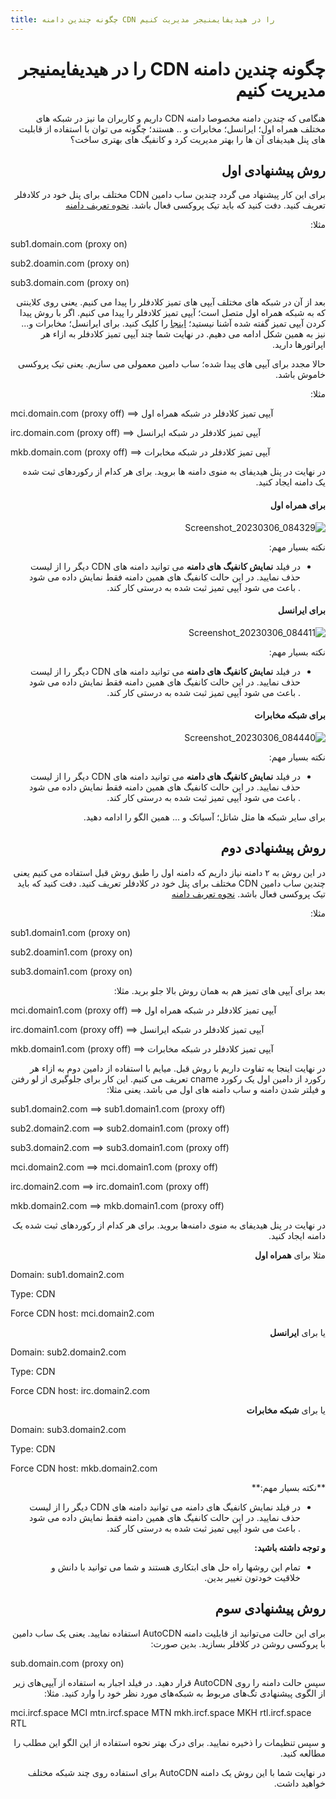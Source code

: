 ```yaml
---
title: چگونه چندین دامنه CDN را در هیدیفایمنیجر مدیریت کنیم
---
```


<div dir="rtl" markdown="1">
  
# چگونه چندین دامنه CDN را در هیدیفایمنیجر مدیریت کنیم

هنگامی که چندین دامنه مخصوصا دامنه CDN داریم و کاربران ما نیز در شبکه های مختلف همراه اول؛ ایرانسل؛ مخابرات و .. هستند؛ چگونه می توان با استفاده از قابلیت های پنل هیدیفای آن ها را بهتر مدیریت کرد و کانفیگ های بهتری ساخت؟









## روش پیشنهادی اول
برای این کار پیشنهاد می گردد
چندین ساب دامین CDN مختلف برای پنل خود در کلادفلر تعریف کنید. دفت کنید که باید تیک پروکسی فعال باشد. [نحوه تعریف دامنه](https://github.com/hiddify/hiddify-config/wiki/%D8%A7%D9%86%D9%88%D8%A7%D8%B9-%D8%AF%D8%A7%D9%85%D9%86%D9%87-%D9%88-%D9%86%D8%AD%D9%88%D9%87-%D8%AB%D8%A8%D8%AA-%E2%80%8C%D8%A2%D9%86%E2%80%8C%D9%87%D8%A7)

مثلا:
<div dir="ltr" markdown="1">
  
sub1.domain.com  (proxy on)

sub2.doamin.com (proxy on)

sub3.domain.com (proxy on)

</div>


بعد از آن در شبکه های مختلف آیپی های تمیز کلادفلر را پیدا می کنیم. یعنی روی کلاینتی که به شبکه همراه اول متصل است؛ آیپی تمیز کلادفلر را پیدا می کنیم. اگر با روش پیدا کردن آیپی تمیز گفته شده آشنا نیستید؛ [اینجا](https://github.com/hiddify/hiddify-config/wiki/%DA%86%DA%AF%D9%88%D9%86%DA%AF%DB%8C-%DB%8C%D8%A7%D9%81%D8%AA%D9%86-%D8%A2%DB%8C%D9%BE%DB%8C-%D8%AA%D9%85%DB%8C%D8%B2-%DA%A9%D9%84%D8%A7%D8%AF%D9%81%D9%84%D8%B1) را کلیک کنید.
 برای ایرانسل؛ مخابرات و... نیز به همین شکل ادامه می دهیم. در نهایت شما چند آیپی تمیز کلادفلر به ازاء هر اپراتورها  دارید. 

حالا مجدد برای آیپی های پیدا شده؛ ساب دامین معمولی می سازیم. یعنی تیک پروکسی خاموش باشد.

مثلا:
<div dir="ltr" markdown="1">
  
mci.domain.com  (proxy off)  ==>  آیپی تمیز کلادفلر در شبکه همراه اول

irc.domain.com   (proxy off)  ==>  آیپی تمیز کلادفلر در شبکه ایرانسل

mkb.domain.com  (proxy off)  ==>  آیپی تمیز کلادفلر در شبکه مخابرات
</div>

در نهایت در پنل هیدیفای به منوی دامنه ها بروید. برای هر کدام از رکوردهای ثبت شده یک دامنه ایجاد کنید.

#### برای همراه اول

![Screenshot_20230306_084329](https://user-images.githubusercontent.com/125398461/223029768-d9817136-fd07-413d-a273-ceffd8ddc328.png)

نکته بسیار مهم:

- در فیلد **نمایش کانفیگ های دامنه** می توانید دامنه های CDN دیگر را از لیست حذف نمایید. در این حالت کانفیگ های همین دامنه فقط نمایش داده می شود . باعث می شود آیپی تمیز ثبت شده به درستی کار کند.

#### برای ایرانسل

![Screenshot_20230306_084411](https://user-images.githubusercontent.com/125398461/223029873-be4a8617-95c2-4c93-befd-7bbf50b91073.png)

نکته بسیار مهم:

- در فیلد **نمایش کانفیگ های دامنه** می توانید دامنه های CDN دیگر را از لیست حذف نمایید. در این حالت کانفیگ های همین دامنه فقط نمایش داده می شود . باعث می شود آیپی تمیز ثبت شده به درستی کار کند.

#### برای شبکه مخابرات 

![Screenshot_20230306_084440](https://user-images.githubusercontent.com/125398461/223029865-7625d50d-3c03-43d1-b191-e6c5f2fe00d4.png)

نکته بسیار مهم:

- در فیلد **نمایش کانفیگ های دامنه** می توانید دامنه های CDN دیگر را از لیست حذف نمایید. در این حالت کانفیگ های همین دامنه فقط نمایش داده می شود . باعث می شود آیپی تمیز ثبت شده به درستی کار کند.


برای سایر شبکه ها مثل شاتل؛ آسیاتک و ... همین الگو را ادامه دهید.

## روش پیشنهادی دوم

در این روش به ۲ دامنه نیاز داریم  که دامنه اول را طبق روش قبل استفاده می کنیم یعنی چندین ساب دامین CDN مختلف برای پنل خود در کلادفلر تعریف کنید. دفت کنید که باید تیک پروکسی فعال باشد. [نحوه تعریف دامنه](https://github.com/hiddify/hiddify-config/wiki/%D8%A7%D9%86%D9%88%D8%A7%D8%B9-%D8%AF%D8%A7%D9%85%D9%86%D9%87-%D9%88-%D9%86%D8%AD%D9%88%D9%87-%D8%AB%D8%A8%D8%AA-%E2%80%8C%D8%A2%D9%86%E2%80%8C%D9%87%D8%A7)

مثلا:
<div dir="ltr" markdown="1">
  
sub1.domain1.com (proxy on)

sub2.doamin1.com (proxy on)

sub3.domain1.com (proxy on)
</div>

بعد برای آیپی های تمیز هم به همان روش بالا جلو برید. مثلا:
<div dir="ltr" markdown="1">
  
mci.domain1.com (proxy off) ==> آیپی تمیز کلادفلر در شبکه همراه اول

irc.domain1.com (proxy off) ==> آیپی تمیز کلادفلر در شبکه ایرانسل

mkb.domain1.com (proxy off) ==> آیپی تمیز کلادفلر در شبکه مخابرات
</div>

در نهایت اینجا یه تفاوت داریم با روش قبل. میایم با استفاده از دامین دوم به ازاء هر رکورد از دامین اول یک رکورد cname  تعریف می کنیم. این کار برای جلوگیری از لو رفتن و فیلتر شدن دامنه و ساب دامنه های اول می باشد. یعنی مثلا:

<div dir="ltr" markdown="1">
  
sub1.domain2.com ==> sub1.domain1.com (proxy off)

sub2.domain2.com ==> sub2.domain1.com (proxy off)

sub3.domain2.com ==> sub3.domain1.com (proxy off)

mci.domain2.com  ==> mci.domain1.com (proxy off)

irc.domain2.com ==> irc.domain1.com (proxy off)

mkb.domain2.com ==> mkb.domain1.com (proxy off)
</div>
در نهایت در پنل هیدیفای به منوی دامنه‌ها بروید. برای هر کدام از رکوردهای ثبت شده یک دامنه ایجاد کنید.

مثلا برای **همراه اول**
<div dir="ltr" markdown="1">
  
Domain: sub1.domain2.com

Type: CDN

Force CDN host:  mci.domain2.com
</div>

یا برای **ایرانسل**
<div dir="ltr" markdown="1">
  
Domain: sub2.domain2.com

Type: CDN

Force CDN host:  irc.domain2.com
</div>

یا برای **شبکه مخابرات**
<div dir="ltr" markdown="1">
  
Domain: sub3.domain2.com

Type: CDN

Force CDN host:  mkb.domain2.com
</div>
**نکته بسیار مهم:**

- در فیلد نمایش کانفیگ های دامنه می توانید دامنه های CDN دیگر را از لیست حذف نمایید. در این حالت کانفیگ های همین دامنه فقط نمایش داده می شود . باعث می شود آیپی تمیز ثبت شده به درستی کار کند.

**و توجه داشته باشید:**

- تمام این روشها راه حل های ابتکاری هستند و شما می توانید با دانش و خلاقیت خودتون تغییر بدین.



## روش پیشنهادی سوم

برای این حالت می‌توانید از قابلیت دامنه AutoCDN استفاده نمایید.
یعنی یک ساب دامین با پروکسی روشن در کلافلر بسازید. بدین صورت:
<div dir="ltr" markdown="1">
  
sub.domain.com (proxy on)
</div>
سپس حالت دامنه را روی AutoCDN قرار دهید.
در فیلد اجبار به استفاده از آیپی‌های زیر از الگوی پیشنهادی تگ‌های مربوط به شبکه‌های مورد نظر خود را وارد کنید. مثلا:
<div dir="ltr" markdown="1">
  
mci.ircf.space MCI
mtn.ircf.space MTN
mkh.ircf.space MKH
rtl.ircf.space RTL
</div>
و سپس تنظیمات را ذخیره نمایید. برای درک بهتر نحوه استفاده از این الگو این مطلب را مطالعه کنید.

در نهایت شما با این روش یک دامنه AutoCDN برای استفاده روی چند شبکه مختلف خواهید داشت.




</div>
